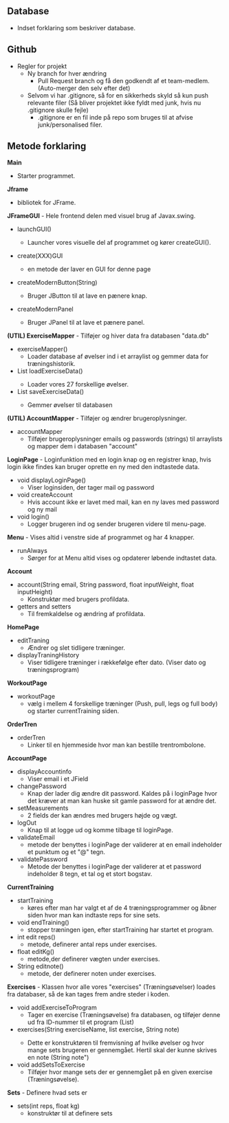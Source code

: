 ## Database 
* Indset forklaring som beskriver database. 

## Github
* Regler for projekt
  * Ny branch for hver ændring
    * Pull Request branch og få den godkendt af et team-medlem. (Auto-merger den selv efter det)
  * Selvom vi har .gitignore, så for en sikkerheds skyld så kun push relevante filer (Så bliver projektet ikke fyldt med junk, hvis nu .gitignore skulle fejle)
    * .gitignore er en fil inde på repo som bruges til at afvise junk/personalised filer.



## Metode forklaring

**Main**
- Starter programmet. 

**Jframe**
- bibliotek for JFrame. 

**JFrameGUI** - 
Hele frontend delen med visuel brug af Javax.swing. 
- launchGUI() 
  - Launcher vores visuelle del af programmet og kører createGUI(). 

- create(XXX)GUI
  - en metode der laver en GUI for denne page

- createModernButton(String) 
  - Bruger JButton til at lave en pænere knap. 
- createModernPanel
  - Bruger JPanel til at lave et pænere panel. 

**(UTIL) ExerciseMapper** - Tilføjer og hiver data fra databasen "data.db"
- exerciseMapper()
  -  Loader database af øvelser ind i et arraylist og gemmer data for træningshistorik. 
- List<exercises> loadExerciseData()
  - Loader vores 27 forskellige øvelser. 
- List<exercise> saveExerciseData()
  - Gemmer øvelser til databasen

**(UTIL) AccountMapper** - Tilføjer og ændrer brugeroplysninger. 
- accountMapper
  - Tilføjer brugeroplysninger emails og passwords (strings) til arraylists og mapper dem i databasen "account"

**LoginPage** - Loginfunktion med en login knap og en registrer knap, hvis login ikke findes kan bruger oprette en ny med den indtastede data. 

- void displayLoginPage()
  - Viser loginsiden, der tager mail og password
- void createAccount
  - Hvis account ikke er lavet med mail, kan en ny laves med password og ny mail
- void login()
  - Logger brugeren ind og sender brugeren videre til menu-page.

**Menu** - Vises altid i venstre side af programmet og har 4 knapper.
- runAlways 
  - Sørger for at Menu altid vises og opdaterer løbende indtastet data.


**Account**
- account(String email, String password, float inputWeight, float inputHeight)
  - Konstruktør med brugers profildata. 
- getters and setters
  - Til fremkaldelse og ændring af profildata. 

**HomePage**
- editTraning
  - Ændrer og slet tidligere træninger. 
- displayTraningHistory
  - Viser tidligere træninger i rækkefølge efter dato. (Viser dato og træningsprogram)

**WorkoutPage**
- workoutPage
  - vælg i mellem 4 forskellige træninger (Push, pull, legs og full body) og starter currentTraining siden. 

**OrderTren**
- orderTren
  - Linker til en hjemmeside hvor man kan bestille trentrombolone. 


**AccountPage**
- displayAccountinfo
  - Viser email i et JField 
- changePassword 
  - Knap der lader dig ændre dit password. Kaldes på i loginPage hvor det kræver at man kan huske sit gamle password for at ændre det. 
- setMeasurements 
  - 2 fields der kan ændres med brugers højde og vægt.
- logOut
  - Knap til at logge ud og komme tilbage til loginPage. 
- validateEmail
  - metode der benyttes i loginPage der validerer at en email indeholder et punktum og et "@" tegn.
- validatePassword
  - Metode der benyttes i loginPage der validerer at et password indeholder 8 tegn, et tal og et stort bogstav.  

**CurrentTraining**
- startTraining
  - køres efter man har valgt et af de 4 træningsprogrammer og åbner siden hvor man kan indtaste reps for sine sets. 
- void endTraining()
  - stopper træningen igen, efter startTraining har startet et program. 
- int edit reps()
  - metode, definerer antal reps under exercises.
- float editKg()
  - metode,der definerer vægten under exercises.
- String editnote()
  - metode, der definerer noten under exercises.

**Exercises** - Klassen hvor alle vores "exercises" (Træningsøvelser) loades fra databaser, så de kan tages frem andre steder i koden.
- void addExerciseToProgram 
  - Tager en exercise (Træningsøvelse) fra databasen, og tilføjer denne ud fra ID-nummer til et program (List)
- exercises(String exerciseName, list<sets> exercise, String note)
  - Dette er konstruktøren til fremvisning af hvilke øvelser og hvor mange sets brugeren er gennemgået. Hertil skal der kunne skrives en note (String note")
- void addSetsToExercise 
  - Tilføjer hvor mange sets der er gennemgået på en given exercise (Træningsøvelse).

**Sets** - Definere hvad sets er 
- sets(int reps, float kg)
  - konstruktør til at definere sets



